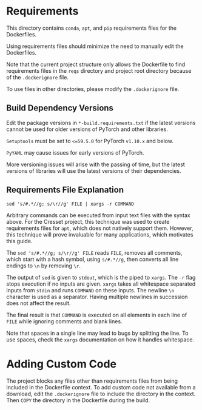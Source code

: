 # Requirements

This directory contains `conda`, `apt`, and `pip` 
requirements files for the Dockerfiles.

Using requirements files should minimize 
the need to manually edit the Dockerfiles.

Note that the current project structure only allows the Dockerfile to find
requirements files in the `reqs` directory and 
project root directory because of the `.dockerignore` file.

To use files in other directories, 
please modify the `.dockerignore` file.

## Build Dependency Versions

Edit the package versions in `*-build.requirements.txt` if the latest versions 
cannot be used for older versions of PyTorch and other libraries.

`Setuptools` must be set to `<=59.5.0` for PyTorch `v1.10.x` and below.

`PyYAML` may cause issues for early versions of PyTorch.

More versioning issues will arise with the passing of time, but the latest 
versions of libraries will use the latest versions of their dependencies.


## Requirements File Explanation

```
sed 's/#.*//g; s/\r//g' FILE | xargs -r COMMAND
```

Arbitrary commands can be executed from input text files with the syntax above.
For the Cresset project, this technique was used to create requirements files 
for `apt`, which does not natively support them. 
However, this technique will prove invaluable for many applications, 
which motivates this guide.

The `sed 's/#.*//g; s/\r//g' FILE` reads `FILE`, 
removes all comments, which start with a hash symbol, using `s/#.*//g`,
then converts all line endings to `\n` by removing `\r`.

The output of `sed` is given to `stdout`, which is the piped to `xargs`.
The `-r` flag stops execution if no inputs are given.
`xargs` takes all whitespace separated inputs from `stdin` and
runs `COMMAND` on these inputs. 
The newline `\n` character is used as a separator. 
Having multiple newlines in succession does not affect the result. 

The final result is that `COMMAND` is executed on all elements in 
each line of `FILE` while ignoring comments and blank lines.

Note that spaces in a single line may lead to bugs by splitting the line.
To use spaces, check the `xargs` documentation on how it handles whitespace.

# Adding Custom Code

The project blocks any files other than requirements files
from being included in the Dockerfile context.
To add custom code not available from a download,
edit the `.dockerignore` file to include the directory in the context.
Then `COPY` the directory in the Dockerfile during the build.
